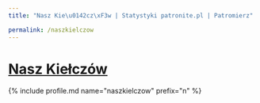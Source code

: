 ```yaml
---
title: "Nasz Kie\u0142cz\xF3w | Statystyki patronite.pl | Patromierz"

permalink: /naszkielczow
---
```


# [Nasz Kiełczów](https://patronite.pl/naszkielczow)

{% include profile.md name="naszkielczow" prefix="n" %}
